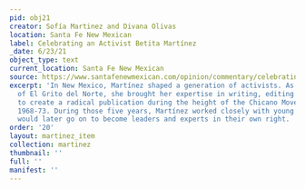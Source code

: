 ```yaml
---
pid: obj21
creator: Sofía Martinez and Divana Olivas
location: Santa Fe New Mexican
label: Celebrating an Activist Betita Martínez
_date: 6/23/21
object_type: text
current_location: Santa Fe New Mexican
source: https://www.santafenewmexican.com/opinion/commentary/celebrating-an-activist-betita-martinez/article_ee4cba5c-f27c-11ec-9a56-4f38af53a75c.html
excerpt: 'In New Mexico, Martínez shaped a generation of activists. As co-founder
  of El Grito del Norte, she brought her expertise in writing, editing and publishing
  to create a radical publication during the height of the Chicano Movement, from
  1968-73. During those five years, Martínez worked closely with young activists who
  would later go on to become leaders and experts in their own right. '
order: '20'
layout: martinez_item
collection: martinez
thumbnail: ''
full: ''
manifest: ''
---
```

